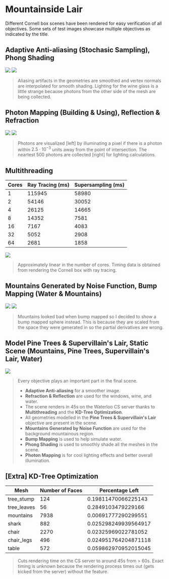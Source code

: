Mountainside Lair
=

Different Cornell box scenes have been rendered for easy verification of all objectives. Some sets of test images showcase multiple objectives as indicated by the title.

## Adaptive Anti-aliasing (Stochasic Sampling), Phong Shading
<img src="0.png" class="double">
<img src="1.png" class="double">

> Aliasing artifacts in the geometries are smoothed and vertex normals are interpolated for smooth shading. Lighting for the wine glass is a little strange because photons from the other side of the mesh are being collected.

## Photon Mapping (Building & Using), Reflection & Refraction
<img src="3.png" class="double">
<img src="4.png" class="double">

> Photons are visualized [left] by illuminating a pixel if there is a photon within $2.5 \cdot 10^{-3}$ units away from the point of intersection. The neartest $500$ photons are collected [right] for lighting calculations.

## Multithreading

Cores | Ray Tracing (ms) | Supersampling (ms)
--- | --- | ---
1 | 115945 | 58980 
2 | 54146 | 30052
4 | 26125 | 14665
8 | 14352 | 7581
16 | 7167 | 4083
32 | 5052 | 2908
64 | 2681 | 1858 

![](threading_data.png)

> Approximately linear in the number of cores. Timing data is obtained from rendering the Cornell box with ray tracing.

## Mountains Generated by Noise Function, Bump Mapping (Water & Mountains)
<img src="5.png" class="double">
<img src="6.png" class="double">

> Mountains looked bad when bump mapped so I decided to show a bump mapped sphere instead. This is because they are scaled from the space they were generated in so the partial derivatives are wrong.

## Model Pine Trees & Supervillain's Lair, Static Scene (Mountains, Pine Trees, Supervillain's Lair, Water)

![](7.png)

> Every objective plays an important part in the final scene.
>
> - **Adaptive Anti-aliasing** for a smoother image.
> - **Refraction & Reflection** are used for the windows, wine, and water.
> - The scene renders in 45s on the Waterloo CS server thanks to **Multithreading** and the **KD-Tree Optimization**.
> - All geometries modelled in the **Pine Trees & Supervillain's Lair** objective are present in the scene.
> - **Mountains Generated by Noise Function** are used for the background mountainous region.
> - **Bump Mapping** is used to help simulate water.
> - **Phong Shading** is used to smoothly shade all the meshes in the scene.
> - **Photon Mapping** is for cool lighting effects and better overall illumination.

## [Extra] KD-Tree Optimization

Mesh | Number of Faces | Percentage Left
--- | --- | ---
tree_stump | 124 | 0.19811470066225143
tree_leaves | 56 | 0.2849103479229166
mountains | 7938 | 0.00691777290299551
shark | 882 | 0.025298249939564917
chair | 2270 | 0.02325969022781052
chair_legs | 496 | 0.024951764204871118
table | 572 | 0.059862970952015045

> Cuts rendering time on the CS server to around 45s from > 60s. Exact timing is unknown because the rendering process times out (gets kicked from the server) without the feature.
